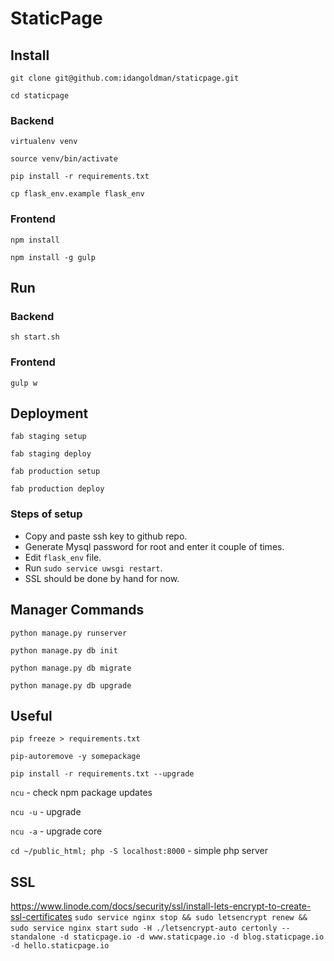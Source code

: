 # StaticPage

## Install
`git clone git@github.com:idangoldman/staticpage.git`

`cd staticpage`

### Backend
`virtualenv venv`

`source venv/bin/activate`

`pip install -r requirements.txt`

`cp flask_env.example flask_env`

### Frontend
`npm install`

`npm install -g gulp`


## Run

### Backend
`sh start.sh`


### Frontend
`gulp w`


## Deployment
`fab staging setup`

`fab staging deploy`

`fab production setup`

`fab production deploy`

### Steps of setup
- Copy and paste ssh key to github repo.
- Generate Mysql password for root and enter it couple of times.
- Edit `flask_env` file.
- Run `sudo service uwsgi restart`.
- SSL should be done by hand for now.


## Manager Commands
`python manage.py runserver`

`python manage.py db init`

`python manage.py db migrate`

`python manage.py db upgrade`


## Useful
`pip freeze > requirements.txt`

`pip-autoremove -y somepackage`

`pip install -r requirements.txt --upgrade`

`ncu` - check npm package updates

`ncu -u` - upgrade

`ncu -a` - upgrade core

`cd ~/public_html; php -S localhost:8000` - simple php server

## SSL
https://www.linode.com/docs/security/ssl/install-lets-encrypt-to-create-ssl-certificates
`sudo service nginx stop && sudo letsencrypt renew && sudo service nginx start`
`sudo -H ./letsencrypt-auto certonly --standalone -d staticpage.io -d www.staticpage.io -d blog.staticpage.io -d hello.staticpage.io`
